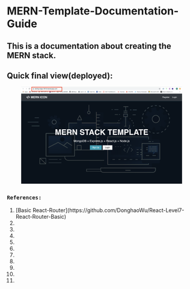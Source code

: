 # MERN-Template-Documentation-Guide

## This is a documentation about creating the MERN stack.

## Quick final view(deployed):

<p align="center">
<img src="./assets/59.png" width=85%>
</p>

### `References:`

<ol>

<li> [Basic React-Router](https://github.com/DonghaoWu/React-Level7-React-Router-Basic) </li>
<li></li>
<li></li>
<li></li>
<li></li>
<li></li>
<li></li>
<li></li>
<li></li>
<li></li>
<li></li>

</ol>

